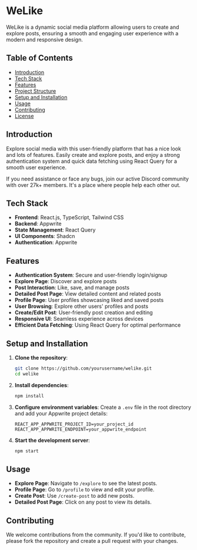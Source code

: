 # WeLike

WeLike is a dynamic social media platform allowing users to create and explore posts, ensuring a smooth and engaging user experience with a modern and responsive design.

## Table of Contents

- [Introduction](#introduction)
- [Tech Stack](#tech-stack)
- [Features](#features)
- [Project Structure](#project-structure)
- [Setup and Installation](#setup-and-installation)
- [Usage](#usage)
- [Contributing](#contributing)
- [License](#license)

## Introduction

Explore social media with this user-friendly platform that has a nice look and lots of features. Easily create and explore posts, and enjoy a strong authentication system and quick data fetching using React Query for a smooth user experience.

If you need assistance or face any bugs, join our active Discord community with over 27k+ members. It's a place where people help each other out.

## Tech Stack

- **Frontend**: React.js, TypeScript, Tailwind CSS
- **Backend**: Appwrite
- **State Management**: React Query
- **UI Components**: Shadcn
- **Authentication**: Appwrite

## Features

- **Authentication System**: Secure and user-friendly login/signup
- **Explore Page**: Discover and explore posts
- **Post Interaction**: Like, save, and manage posts
- **Detailed Post Page**: View detailed content and related posts
- **Profile Page**: User profiles showcasing liked and saved posts
- **User Browsing**: Explore other users' profiles and posts
- **Create/Edit Post**: User-friendly post creation and editing
- **Responsive UI**: Seamless experience across devices
- **Efficient Data Fetching**: Using React Query for optimal performance

## Setup and Installation

1. **Clone the repository**:
    ```bash
    git clone https://github.com/yourusername/welike.git
    cd welike
    ```

2. **Install dependencies**:
    ```bash
    npm install
    ```

3. **Configure environment variables**:
    Create a `.env` file in the root directory and add your Appwrite project details:
    ```
    REACT_APP_APPWRITE_PROJECT_ID=your_project_id
    REACT_APP_APPWRITE_ENDPOINT=your_appwrite_endpoint
    ```

4. **Start the development server**:
    ```bash
    npm start
    ```

## Usage

- **Explore Page**: Navigate to `/explore` to see the latest posts.
- **Profile Page**: Go to `/profile` to view and edit your profile.
- **Create Post**: Use `/create-post` to add new posts.
- **Detailed Post Page**: Click on any post to view its details.

## Contributing

We welcome contributions from the community. If you'd like to contribute, please fork the repository and create a pull request with your changes.
